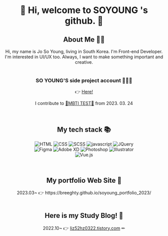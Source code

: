 <div align=center> <h1> 📌 Hi, welcome to SOYOUNG 's github. 👋</h1></div>

<div align=center><h2>About Me 👩‍🦰</h2></div>
<div align=center>Hi, my name is Jo So Young, living in South Korea. I'm Front-end Developer. <br>
I'm interested in UI/UX too. Always, I want to make something important and creative.</div>

<br>

<div align=center>
  <h3>SO YOUNG'S side project account 👩‍🦰✨</h3>
  👉 <a href="https://github.com/soySoSoy">Here!</a>
  <p>I contribute to <a href="https://ayyb.github.io/mbti/">💙MBTI TEST💙</a> from 2023. 03. 24</p>
</div>
  
<br>

<div align=center><h2>My tech stack 📚</h2></div>

<div align=center>
  
![HTML](https://img.shields.io/badge/HTML5-E34F26?style=flat-square&logo=HTML5&logoColor=white)
![CSS](https://img.shields.io/badge/CSS3-1572B6?style=flat-square&logo=CSS3&logoColor=white)
![SCSS](https://img.shields.io/badge/Sass-CC6699?style=flat-square&logo=Sass&logoColor=white)
![javascript](https://img.shields.io/badge/JavaScript-F7DF1E?style=flat-square&labelColor=F7DF1E&logo=JavaScript&logoColor=black)
![JQuery](https://img.shields.io/badge/jQuery-0769AD?style=flat-square&logo=jQuery&logoColor=black)
<br>
![Figma](https://img.shields.io/badge/Figma-F24E1E?style=flat-square&logo=Figma&logoColor=white)
![Adobe XD](https://img.shields.io/badge/AdobeXD-FF61F6?style=flat-square&logo=AdobeXD&logoColor=white)
![Photoshop](https://img.shields.io/badge/Photoshop-31A8FF?style=flat-square&logo=AdobePhotoshop&logoColor=white)
![Illustrator](https://img.shields.io/badge/Illustrator-FF9A00?style=flat-square&logo=AdobeIllustrator&logoColor=white)
<br>
![Vue.js](https://img.shields.io/badge/Vue.js-4FC08D?style=flat-square&logo=Vue.js&logoColor=black)
  
</div>

<br>

<div align=center><h2>My portfolio Web Site 💛</h2></div>
<div align=center>
2023.03~ 👉  https://breeghty.github.io/soyoung_portfolio_2023/
</div>

<br>

<div align=center><h2>Here is my Study Blog! 🧡</h2></div>
<div align=center>

  2022.10~ 👉 [liz52hz0322.tistory.com](https://liz52hz0322.tistory.com/)  ✏

</div>

